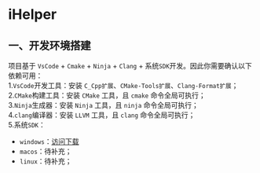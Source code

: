 # iHelper
## 一、开发环境搭建
项目基于 `VsCode` + `Cmake` + `Ninja` + `Clang` + 系统`SDK`开发。因此你需要确认以下依赖可用：  
1.`VsCode`开发工具：安装 `C_Cpp扩展`、`CMake-Tools扩展`、`Clang-Format扩展`；  
2.`CMake`构建工具：安装 `CMake` 工具，且 `cmake` 命令全局可执行；  
3.`Ninja`生成器：安装 `Ninja` 工具，且 `ninja` 命令全局可执行；  
4.`clang`编译器：安装 `LLVM` 工具，且 `clang` 命令全局可执行；  
5.系统`SDK`：  
- `windows`：[访问下载](https://developer.microsoft.com/en-us/windows/downloads/windows-sdk/)
- `macos`：待补充；
- `linux`：待补充；